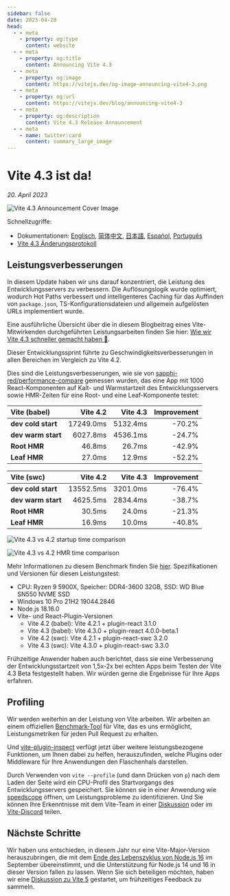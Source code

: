 ```yaml
---
sidebar: false
date: 2023-04-20
head:
  - - meta
    - property: og:type
      content: website
  - - meta
    - property: og:title
      content: Announcing Vite 4.3
  - - meta
    - property: og:image
      content: https://vitejs.dev/og-image-announcing-vite4-3.png
  - - meta
    - property: og:url
      content: https://vitejs.dev/blog/announcing-vite4-3
  - - meta
    - property: og:description
      content: Vite 4.3 Release Announcement
  - - meta
    - name: twitter:card
      content: summary_large_image
---
```


# Vite 4.3 ist da!

_20. April 2023_

![Vite 4.3 Announcement Cover Image](/og-image-announcing-vite4-3.png)

Schnellzugriffe:

- Dokumentationen: [Englisch](/), [简体中文](https://cn.vitejs.dev/), [日本語](https://ja.vitejs.dev/), [Español](https://es.vitejs.dev/), [Português](https://pt.vitejs.dev/)
- [Vite 4.3 Änderungsprotokoll](https://github.com/vitejs/vite/blob/main/packages/vite/CHANGELOG.md#430-2023-04-20)

## Leistungsverbesserungen

In diesem Update haben wir uns darauf konzentriert, die Leistung des Entwicklungsservers zu verbessern. Die Auflösungslogik wurde optimiert, wodurch Hot Paths verbessert und intelligenteres Caching für das Auffinden von `package.json`, TS-Konfigurationsdateien und allgemein aufgelösten URLs implementiert wurde.

Eine ausführliche Übersicht über die in diesem Blogbeitrag eines Vite-Mitwirkenden durchgeführten Leistungsarbeiten finden Sie hier: [Wie wir Vite 4.3 schneller gemacht haben 🚀](https://sun0day.github.io/blog/vite/why-vite4_3-is-faster.html).

Dieser Entwicklungssprint führte zu Geschwindigkeitsverbesserungen in allen Bereichen im Vergleich zu Vite 4.2.

Dies sind die Leistungsverbesserungen, wie sie von [sapphi-red/performance-compare](https://github.com/sapphi-red/performance-compare) gemessen wurden, das eine App mit 1000 React-Komponenten auf Kalt- und Warmstartzeit des Entwicklungsservers sowie HMR-Zeiten für eine Root- und eine Leaf-Komponente testet:

| **Vite (babel)**   |  Vite 4.2 | Vite 4.3 | Improvement |
| :----------------- | --------: | -------: | ----------: |
| **dev cold start** | 17249.0ms | 5132.4ms |      -70.2% |
| **dev warm start** |  6027.8ms | 4536.1ms |      -24.7% |
| **Root HMR**       |    46.8ms |   26.7ms |      -42.9% |
| **Leaf HMR**       |    27.0ms |   12.9ms |      -52.2% |

| **Vite (swc)**     |  Vite 4.2 | Vite 4.3 | Improvement |
| :----------------- | --------: | -------: | ----------: |
| **dev cold start** | 13552.5ms | 3201.0ms |      -76.4% |
| **dev warm start** |  4625.5ms | 2834.4ms |      -38.7% |
| **Root HMR**       |    30.5ms |   24.0ms |      -21.3% |
| **Leaf HMR**       |    16.9ms |   10.0ms |      -40.8% |

![Vite 4.3 vs 4.2 startup time comparison](/vite4-3-startup-time.png)

![Vite 4.3 vs 4.2 HMR time comparison](/vite4-3-hmr-time.png)

Mehr Informationen zu diesem Benchmark finden Sie [hier](https://gist.github.com/sapphi-red/25be97327ee64a3c1dce793444afdf6e). Spezifikationen und Versionen für diesen Leistungstest:

- CPU: Ryzen 9 5900X, Speicher: DDR4-3600 32GB, SSD: WD Blue SN550 NVME SSD
- Windows 10 Pro 21H2 19044.2846
- Node.js 18.16.0
- Vite- und React-Plugin-Versionen
  - Vite 4.2 (babel): Vite 4.2.1 + plugin-react 3.1.0
  - Vite 4.3 (babel): Vite 4.3.0 + plugin-react 4.0.0-beta.1
  - Vite 4.2 (swc): Vite 4.2.1 + plugin-react-swc 3.2.0
  - Vite 4.3 (swc): Vite 4.3.0 + plugin-react-swc 3.3.0

Frühzeitige Anwender haben auch berichtet, dass sie eine Verbesserung der Entwicklungsstartzeit von 1,5x-2x bei echten Apps beim Testen der Vite 4.3 Beta festgestellt haben. Wir würden gerne die Ergebnisse für Ihre Apps erfahren.

## Profiling

Wir werden weiterhin an der Leistung von Vite arbeiten. Wir arbeiten an einem offiziellen [Benchmark-Tool](https://github.com/vitejs/vite-benchmark) für Vite, das es uns ermöglicht, Leistungsmetriken für jeden Pull Request zu erhalten.

Und [vite-plugin-inspect](https://github.com/antfu/vite-plugin-inspect) verfügt jetzt über weitere leistungsbezogene Funktionen, um Ihnen dabei zu helfen, herauszufinden, welche Plugins oder Middleware für Ihre Anwendungen den Flaschenhals darstellen.

Durch Verwenden von `vite --profile` (und dann Drücken von `p`) nach dem Laden der Seite wird ein CPU-Profil des Startvorgangs des Entwicklungsservers gespeichert. Sie können sie in einer Anwendung wie [speedscope](https://www.speedscope.app/) öffnen, um Leistungsprobleme zu identifizieren. Und Sie können Ihre Erkenntnisse mit dem Vite-Team in einer [Diskussion](https://github.com/vitejs/vite/discussions) oder im [Vite-Discord](https://chat.vitejs.dev) teilen.

## Nächste Schritte

Wir haben uns entschieden, in diesem Jahr nur eine Vite-Major-Version herauszubringen, die mit dem [Ende des Lebenszyklus von Node.js 16](https://endoflife.date/nodejs) im September übereinstimmt, und die Unterstützung für Node.js 14 und 16 in dieser Version fallen zu lassen. Wenn Sie sich beteiligen möchten, haben wir eine [Diskussion zu Vite 5](https://github.com/vitejs/vite/discussions/12466) gestartet, um frühzeitiges Feedback zu sammeln.
